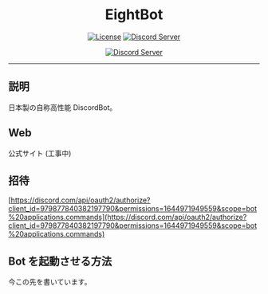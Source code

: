 <div align="center">
<h1>EightBot</h1>

[![License](https://img.shields.io/github/license/EightBot-Developer/EightBot)](https://github.com/EightBot-Developer/EightBot/blob/main/LICENSE.md)
[![Discord Server](https://discord.com/api/guilds/980051727820664832/embed.png)](https://discord.gg/rE75MJswYw)<br />

[![Discord Server](https://discord.com/api/guilds/980051727820664832/embed.png?style=banner2)](https://discord.gg/rE75MJswYw)

</div>

---

## 説明

日本製の自称高性能 DiscordBot。

## Web

公式サイト (工事中)

## 招待

[https://discord.com/api/oauth2/authorize?client_id=979877840382197790&permissions=1644971949559&scope=bot%20applications.commands](https://discord.com/api/oauth2/authorize?client_id=979877840382197790&permissions=1644971949559&scope=bot%20applications.commands)

## Bot を起動させる方法

今この先を書いています。
